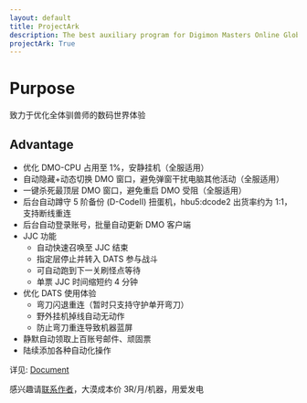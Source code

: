 ```yaml
---
layout: default
title: ProjectArk
description: The best auxiliary program for Digimon Masters Online Global
projectArk: True
---
```

# Purpose
致力于优化全体驯兽师的数码世界体验
## Advantage
- 优化 DMO-CPU 占用至 1%，安静挂机（全服适用）
- 自动隐藏+动态切换 DMO 窗口，避免弹窗干扰电脑其他活动（全服适用）
- 一键杀死最顶层 DMO 窗口，避免重启 DMO 受阻（全服适用）
- 后台自动蹲守 5 阶备份 (D-CodeII) 扭蛋机，hbu5:dcode2 出货率约为 1:1，支持断线重连
- 后台自动登录账号，批量自动更新 DMO 客户端
- JJC 功能
    - 自动快速召唤至 JJC 结束
    - 指定层停止并转入 DATS 参与战斗
    - 可自动跑到下一关刷怪点等待
    - 单票 JJC 时间缩短约 4 分钟
- 优化 DATS 使用体验
    - 弯刀闪退重连（暂时只支持守护单开弯刀）
    - 野外挂机掉线自动无动作
    - 防止弯刀重连导致机器蓝屏
- 静默自动领取上百账号邮件、顽固票
- 陆续添加各种自动化操作

详见: [Document](./document)

感兴趣请[联系作者](/)，大漠成本价 3R/月/机器，用爱发电
